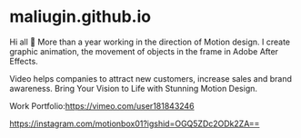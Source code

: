 # maliugin.github.io

Hi all 🙌 More than a year working in the direction of Motion design. I create graphic animation, the movement of objects in the frame in Adobe After Effects.

Video helps companies to attract new customers, increase sales and brand awareness.
Bring Your Vision to Life with Stunning Motion Design.

Work Portfolio:https://vimeo.com/user181843246

https://instagram.com/motionbox01?igshid=OGQ5ZDc2ODk2ZA==
